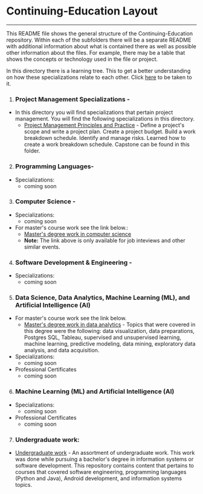 # Continuing-Education Layout 
***
This README file shows the general structure of the Continuing-Education repository.  Within each of the subfolders there will be a separate README with additional information about what is contained there as well as possible other information about the files. For example,  there may be a table that shows the concepts or technology used in the file or project.

In this directory there is a learning tree.  This to get a better understanding on how these specializations relate to each other. Click [here](https://github.com/HeinoPortfolio/Continuing-Education/blob/main/Learning%20Tree.drawio.png "Matthew's Learning Tree") to be taken to it.


1. ### Project Management Specializations - 
  * In this directory you will find specializations that pertain project management. You will find the following specializations in this directory.  
     - [Project Management Principles and Practice](https://github.com/HeinoPortfolio/Continuing-Education/tree/main/Project%20Management) - Define a project's scope and write a project plan. Create a project budget. Build a work breakdown schedule. Identify and manage risks. Learned how to create a work breakdown schedule.
Capstone can be found in this folder.
2. ### Programming Languages- 
 * Specializations:
    - coming soon
3. ### Computer Science -
  * Specializations:
    - coming soon
  * For master's course work see the link below.:
    -  [Master's degree work in computer science](https://github.com/HeinoPortfolio/MS_Comp_Sci)
    -  **Note:** The link above is only available for job inteviews and other similar events.
4. ### Software Development & Engineering -
* Specializations:
    - coming soon
5. ### Data Science, Data Analytics, Machine Learning (ML), and Artificial Intelligence (AI)
 * For master's course work see the link below.
     - [Master's degree work in data analytics](https://github.com/HeinoPortfolio/Data-Analytics-Grad-Work) - Topics that were covered in this degree were the following:  data visualization, data preparations, Postgres SQL, Tableau, supervised and unsupervised learning, machine learning, predictive modeling, data mining, exploratory data analysis, and data acquisition.
 * Specializations:
    - coming soon 
 * Professional Certificates
    - coming soon 
6. ### Machine Learning (ML) and Artificial Intelligence (AI)
 * Specializations:
    - coming soon 
 * Professional Certificates
    - coming soon 
7. ### Undergraduate work:
 * [Undergraduate work](https://github.com/HeinoPortfolio/Undergraduate_Work) - An assortment of undergraduate work. This work was done while pursuing a bachelor's degree in information systems or software development.  This repository contains content that pertains to courses that covered software engineering, programming languages (Python and Java), Android development, and information systems topics. 
